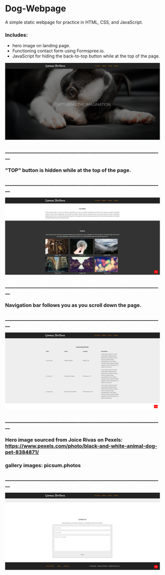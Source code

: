 # Dog-Webpage
A simple static webpage for practice in HTML, CSS, and JavaScript.

<h3>  Includes: </h3> 
<ul>
  <li>hero image on landing page. </li>
  <li>Functioning contact form using Formspree.io. </li>
  <li>JavaScript for hiding the back-to-top button while at the top of the page.</li>
</ul>

![page 1/4](/images/SophiasPetTopia1.png)
### __________________________________________________________________
### "TOP" button is hidden while at the top of the page.
### __________________________________________________________________
![page 2/4](/images/SophiasPetTopia2.png)
### __________________________________________________________________
### Navigation bar follows you as you scroll down the page.
### __________________________________________________________________
![page 3/4](/images/SophiasPetTopia3.png)
### __________________________________________________________________
### Hero image sourced from Joice Rivas on Pexels: https://www.pexels.com/photo/black-and-white-animal-dog-pet-8384871/
### gallery images: picsum.photos
### __________________________________________________________________
![page 4/4](/images/SophiasPetTopia4.png)
